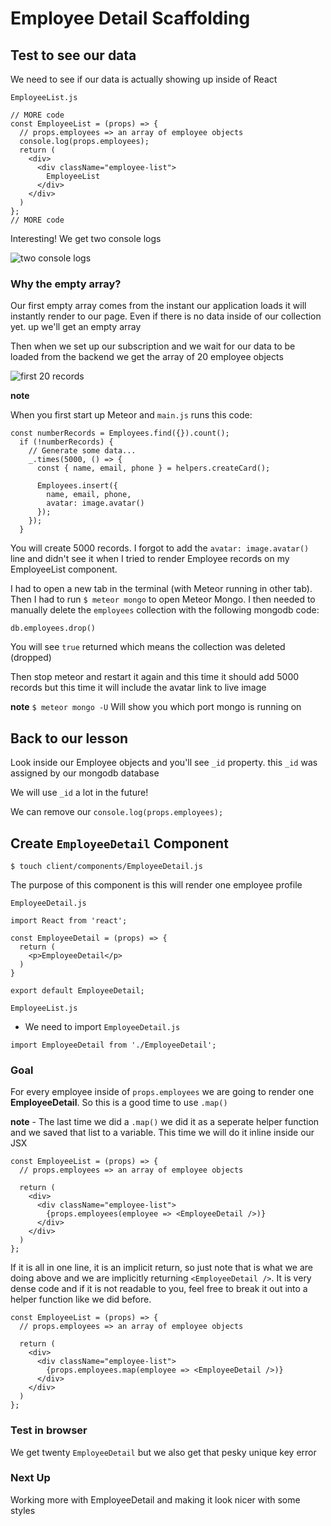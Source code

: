 # Employee Detail Scaffolding

## Test to see our data
We need to see if our data is actually showing up inside of React

`EmployeeList.js`

```
// MORE code
const EmployeeList = (props) => {
  // props.employees => an array of employee objects
  console.log(props.employees);
  return (
    <div>
      <div className="employee-list">
        EmployeeList
      </div>
    </div>
  )
};
// MORE code
```

Interesting! We get two console logs

![two console logs](https://i.imgur.com/W10NAnl.png)

### Why the empty array?
Our first empty array comes from the instant our application loads it will instantly render to our page. Even if there is no data inside of our collection yet. up we'll get an empty array

Then when we set up our subscription and we wait for our data to be loaded from the backend we get the array of 20 employee objects

![first 20 records](https://i.imgur.com/MwLeLkD.png)

**note**

When you first start up Meteor and `main.js` runs this code:

```
const numberRecords = Employees.find({}).count();
  if (!numberRecords) {
    // Generate some data...
    _.times(5000, () => {
      const { name, email, phone } = helpers.createCard();

      Employees.insert({
        name, email, phone,
        avatar: image.avatar()
      });
    });
  }
```

You will create 5000 records. I forgot to add the `avatar: image.avatar()` line and didn't see it when I tried to render Employee records on my EmployeeList component.

I had to open a new tab in the terminal (with Meteor running in other tab). Then I had to run `$ meteor mongo` to open Meteor Mongo. I then needed to manually delete the `employees` collection with the following mongodb code:

`db.employees.drop()`

You will see `true` returned which means the collection was deleted (dropped)

Then stop meteor and restart it again and this time it should add 5000 records but this time it will include the avatar link to live image

**note** `$ meteor mongo -U` Will show you which port mongo is running on

## Back to our lesson

Look inside our Employee objects and you'll see `_id` property. this `_id` was assigned by our mongodb database

We will use `_id` a lot in the future!

We can remove our `console.log(props.employees);`

## Create `EmployeeDetail` Component
`$ touch client/components/EmployeeDetail.js`

The purpose of this component is this will render one employee profile

`EmployeeDetail.js`

```
import React from 'react';

const EmployeeDetail = (props) => {
  return (
    <p>EmployeeDetail</p>
  )
}

export default EmployeeDetail;
```

`EmployeeList.js`

* We need to import `EmployeeDetail.js`

`import EmployeeDetail from './EmployeeDetail';`

### Goal
For every employee inside of `props.employees` we are going to render one **EmployeeDetail**. So this is a good time to use `.map()`

**note** - The last time we did a `.map()` we did it as a seperate helper function and we saved that list to a variable. This time we will do it inline inside our JSX

```
const EmployeeList = (props) => {
  // props.employees => an array of employee objects

  return (
    <div>
      <div className="employee-list">
        {props.employees(employee => <EmployeeDetail />)} 
      </div>
    </div>
  )
};
```

If it is all in one line, it is an implicit return, so just note that is what we are doing above and we are implicitly returning `<EmployeeDetail />`. It is very dense code and if it is not readable to you, feel free to break it out into a helper function like we did before.

```
const EmployeeList = (props) => {
  // props.employees => an array of employee objects

  return (
    <div>
      <div className="employee-list">
        {props.employees.map(employee => <EmployeeDetail />)}
      </div>
    </div>
  )
};
```

### Test in browser
We get twenty `EmployeeDetail` but we also get that pesky unique key error

### Next Up
Working more with EmployeeDetail and making it look nicer with some styles
